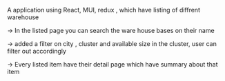 A application using React, MUI, redux , which have listing of diffrent warehouse

-> In the listed page you can search the ware house bases on their name 


-> added a filter on city , cluster and available size in the cluster, user can filter out accordingly


-> Every listed item have their detail page which have summary about that item 


